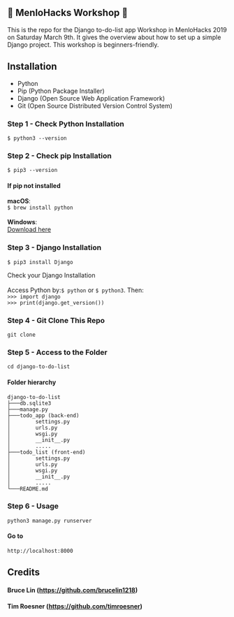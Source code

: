 ## :wrench: MenloHacks Workshop :hammer:

This is the repo for the Django to-do-list app Workshop in MenloHacks 2019 on Saturday March 9th.
It gives the overview about how to set up a simple Django project. This workshop is beginners-friendly.

## Installation
* Python
* Pip (Python Package Installer)
* Django (Open Source Web Application Framework)
* Git (Open Source Distributed Version Control System)

### Step 1 - Check Python Installation<br/>
`$ python3 --version`

### Step 2 - Check pip Installation<br>
`$ pip3 --version`

  #### If pip not installed
  **macOS**:  
  `$ brew install python`  
  <br />
  **Windows**:  
  [Download here](https://www.python.org/downloads/release/python-372/)

### Step 3 - Django Installation
`$ pip3 install Django`

Check your Django Installation<br><br>
Access Python by:`$ python` or `$ python3`. Then:<br>
`>>> import django`<br>
`>>> print(django.get_version())`<br>

### Step 4 - Git Clone This Repo
`git clone`

### Step 5 - Access to the Folder
`cd django-to-do-list`<br>
#### Folder hierarchy<br>
```
django-to-do-list
├───db.sqlite3
├───manage.py
├───todo_app (back-end)
│        settings.py
│        urls.py
│        wsgi.py
│        __init__.py
│        .....
├───todo_list (front-end)
│        settings.py
│        urls.py
│        wsgi.py
│        __init__.py
│        .....
└───README.md
```

### Step 6 - Usage
`python3 manage.py runserver`

#### Go to
`http://localhost:8000`

## Credits

#### Bruce Lin (https://github.com/brucelin1218)
#### Tim Roesner (https://github.com/timroesner)

